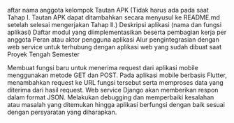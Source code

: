 aftar nama anggota kelompok
Tautan APK (Tidak harus ada pada saat Tahap I. Tautan APK dapat ditambahkan secara menyusul ke README.md setelah selesai mengerjakan Tahap II.)
Deskripsi aplikasi (nama dan fungsi aplikasi)
Daftar modul yang diimplementasikan beserta pembagian kerja per anggota
Peran atau aktor pengguna aplikasi
Alur pengintegrasian dengan web service untuk terhubung dengan aplikasi web yang sudah dibuat saat Proyek Tengah Semester

Membuat fungsi baru untuk menerima request dari aplikasi mobile menggunakan metode GET dan POST. Pada aplikasi mobile berbasis Flutter, menambahkan request ke URL fungsi tersebut serta memproses data yang diterima dari hasil request. Web service Django akan memberikan respon dalam format JSON. Melakukan debugging dan memperbaiki kesalahan atau masalah yang ditemukan hingga aplikasi berfungsi dengan baik sesuai dengan persyaratan yang diharapkan.






